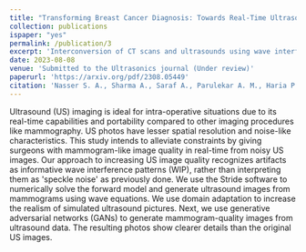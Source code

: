 ```yaml
---
title: "Transforming Breast Cancer Diagnosis: Towards Real-Time Ultrasound to Mammogram Conversion for Cost-Effective Diagnosis"
collection: publications
ispaper: "yes"
permalink: /publication/3
excerpt: 'Interconversion of CT scans and ultrasounds using wave interference patterns, GANs and fourier domain adaptation.'
date: 2023-08-08
venue: 'Submitted to the Ultrasonics journal (Under review)'
paperurl: 'https://arxiv.org/pdf/2308.05449'
citation: 'Nasser S. A., Sharma A., Saraf A., Parulekar A. M., Haria P. and Sethi A. (2023). Transforming Breast Cancer Diagnosis: Towards Real-Time Ultrasound to Mammogram Conversion for Cost-Effective Diagnosis. https://arxiv.org/abs/2308.05449'
---
```


Ultrasound (US) imaging is ideal for intra-operative situations due to its real-time capabilities and portability compared to other imaging procedures like mammography. US photos have lesser spatial resolution and noise-like characteristics. This study intends to alleviate constraints by giving surgeons with mammogram-like image quality in real-time from noisy US images. Our approach to increasing US image quality recognizes artifacts as informative wave interference patterns (WIP), rather than interpreting them as 'speckle noise' as previously done. We use the Stride software to numerically solve the forward model and generate ultrasound images from mammograms using wave equations. We use domain adaptation to increase the realism of simulated ultrasound pictures. Next, we use generative adversarial networks (GANs) to generate mammogram-quality images from ultrasound data. The resulting photos show clearer details than the original US images.
